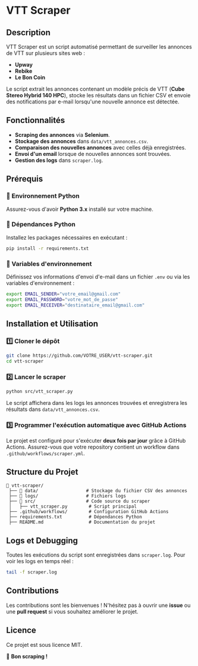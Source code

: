 # VTT Scraper

## Description
VTT Scraper est un script automatisé permettant de surveiller les annonces de VTT sur plusieurs sites web :
- **Upway**
- **Rebike**
- **Le Bon Coin**

Le script extrait les annonces contenant un modèle précis de VTT (**Cube Stereo Hybrid 140 HPC**), stocke les résultats dans un fichier CSV et envoie des notifications par e-mail lorsqu'une nouvelle annonce est détectée.

## Fonctionnalités
- **Scraping des annonces** via **Selenium**.
- **Stockage des annonces** dans `data/vtt_annonces.csv`.
- **Comparaison des nouvelles annonces** avec celles déjà enregistrées.
- **Envoi d'un email** lorsque de nouvelles annonces sont trouvées.
- **Gestion des logs** dans `scraper.log`.

## Prérequis
### 📌 Environnement Python
Assurez-vous d'avoir **Python 3.x** installé sur votre machine.

### 📌 Dépendances Python
Installez les packages nécessaires en exécutant :
```bash
pip install -r requirements.txt
```

### 📌 Variables d'environnement
Définissez vos informations d'envoi d'e-mail dans un fichier `.env` ou via les variables d'environnement :
```bash
export EMAIL_SENDER="votre_email@gmail.com"
export EMAIL_PASSWORD="votre_mot_de_passe"
export EMAIL_RECEIVER="destinataire_email@gmail.com"
```

## Installation et Utilisation
### 1️⃣ Cloner le dépôt
```bash
git clone https://github.com/VOTRE_USER/vtt-scraper.git
cd vtt-scraper
```

### 2️⃣ Lancer le scraper
```bash
python src/vtt_scraper.py
```

Le script affichera dans les logs les annonces trouvées et enregistrera les résultats dans `data/vtt_annonces.csv`.

### 3️⃣ Programmer l'exécution automatique avec GitHub Actions
Le projet est configuré pour s'exécuter **deux fois par jour** grâce à GitHub Actions. Assurez-vous que votre repository contient un workflow dans `.github/workflows/scraper.yml`.

## Structure du Projet
```
📂 vtt-scraper/
 ├── 📂 data/                  # Stockage du fichier CSV des annonces
 ├── 📂 logs/                  # Fichiers logs
 ├── 📂 src/                   # Code source du scraper
 │   ├── vtt_scraper.py        # Script principal
 ├── .github/workflows/        # Configuration GitHub Actions
 ├── requirements.txt          # Dépendances Python
 ├── README.md                 # Documentation du projet
```

## Logs et Debugging
Toutes les exécutions du script sont enregistrées dans `scraper.log`. Pour voir les logs en temps réel :
```bash
tail -f scraper.log
```

## Contributions
Les contributions sont les bienvenues ! N'hésitez pas à ouvrir une **issue** ou une **pull request** si vous souhaitez améliorer le projet.

## Licence
Ce projet est sous licence MIT.

🚀 **Bon scraping !**

